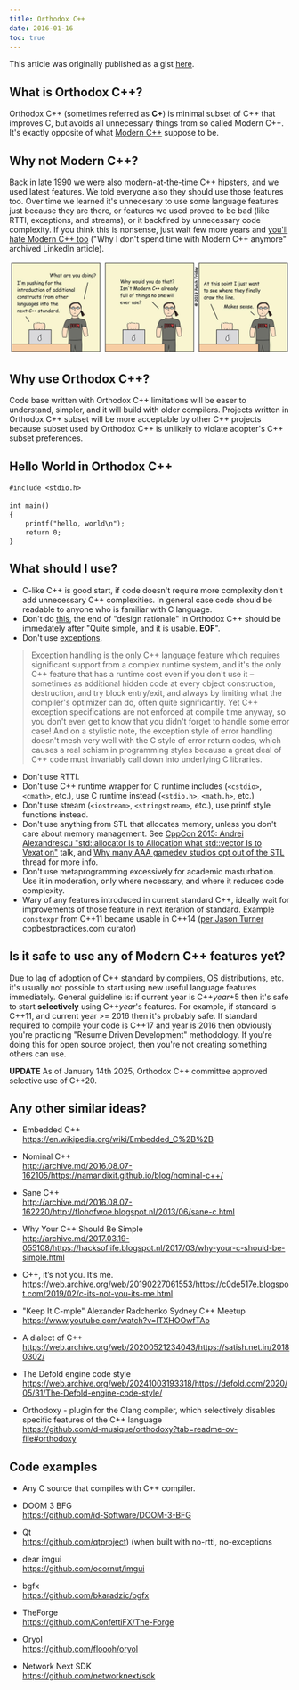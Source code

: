 ```yaml
---
title: Orthodox C++
date: 2016-01-16
toc: true
---
```


This article was originally published as a gist [here](https://gist.github.com/bkaradzic/2e39896bc7d8c34e042b).

## What is Orthodox C++?

Orthodox C++ (sometimes referred as **C+**) is minimal subset of C++ that improves C, but avoids all unnecessary things from so called Modern C++. It's exactly opposite of what [Modern C++](https://stackoverflow.com/questions/3661237/what-is-modern-c) suppose to be.

## Why not Modern C++?

Back in late 1990 we were also modern-at-the-time C++ hipsters, and we used latest features. We told everyone also they should use those features too. Over time we learned it's unnecesary to use some language features just because they are there, or features we used proved to be bad (like RTTI, exceptions, and streams), or it backfired by unnecessary code complexity. If you think this is nonsense, just wait few more years and [you'll hate Modern C++ too](http://archive.md/2016.05.17-214038/https://www.linkedin.com/pulse/why-i-dont-spend-time-modern-c-anymore-henrique-bucher-phd) ("Why I don't spend time with Modern C++ anymore" archived LinkedIn article).

<div style="text-align: center;">

![d0pfbigxcaeip0m](53454879-839a6480-39dd-11e9-9915-41baca494461.jpg)

</div>

## Why use Orthodox C++?

Code base written with Orthodox C++ limitations will be easer to understand, simpler, and it will build with older compilers. Projects written in Orthodox C++ subset will be more acceptable by other C++ projects because subset used by Orthodox C++ is unlikely to violate adopter's C++ subset preferences.

## Hello World in Orthodox C++

	#include <stdio.h>

	int main()
	{
	    printf("hello, world\n");
	    return 0;
	}

## What should I use?

 - C-like C++ is good start, if code doesn't require more complexity don't add unnecessary C++ complexities. In general case code should be readable to anyone who is familiar with C language.
 - Don't do [this](http://archive.md/2014.04.28-125041/http://www.boost.org/doc/libs/1_55_0/libs/geometry/doc/html/geometry/design.html), the end of "design rationale" in Orthodox C++ should be immedately after "Quite simple, and it is usable. **EOF**".
 - Don't use [exceptions](https://web.archive.org/web/20190116034706/http://www.lighterra.com/papers/exceptionsharmful/).
 
> Exception handling is the only C++ language feature which requires significant support from a complex runtime system, and it's the only C++ feature that has a runtime cost even if you don't use it – sometimes as additional hidden code at every object construction, destruction, and try block entry/exit, and always by limiting what the compiler's optimizer can do, often quite significantly. Yet C++ exception specifications are not enforced at compile time anyway, so you don't even get to know that you didn't forget to handle some error case! And on a stylistic note, the exception style of error handling doesn't mesh very well with the C style of error return codes, which causes a real schism in programming styles because a great deal of C++ code must invariably call down into underlying C libraries.

 - Don't use RTTI.
 - Don't use C++ runtime wrapper for C runtime includes (`<cstdio>`, `<cmath>`, etc.), use C runtime instead (`<stdio.h>`, `<math.h>`, etc.)
 - Don't use stream (`<iostream>`, `<stringstream>`, etc.), use printf style functions instead.
 - Don't use anything from STL that allocates memory, unless you don't care about memory management. See [CppCon 2015: Andrei Alexandrescu "std::allocator Is to Allocation what std::vector Is to Vexation"](https://www.youtube.com/watch?v=LIb3L4vKZ7U) talk, and [Why many AAA gamedev studios opt out of the STL](https://web.archive.org/web/20220227163717/https://threadreaderapp.com/thread/1497768472184430600.html) thread for more info. 
 - Don't use metaprogramming excessively for academic masturbation. Use it in moderation, only where necessary, and where it reduces code complexity.
 -  Wary of any features introduced in current standard C++<year>, ideally wait for improvements of those feature in next iteration of standard. Example `constexpr` from C++11 became usable in C++14 ([per Jason Turner](http://archive.md/2018.02.01-171248/https://twitter.com/lefticus/status/958931109009440768) cppbestpractices.com curator)

## Is it safe to use any of Modern C++<year> features yet?

Due to lag of adoption of C++ standard by compilers, OS distributions, etc. it's usually not possible to start using new useful language features immediately. General guideline is: if current year is C++_year_+5 then it's safe to start **selectively** using C++_year_'s features. For example, if standard is C++11, and current year >= 2016 then it's probably safe. If standard required to compile your code is C++17 and year is 2016 then obviously you're practicing "Resume Driven Development" methodology. If you're doing this for open source project, then you're not creating something others can use.

**UPDATE** As of January 14th 2025, Orthodox C++ committee approved selective use of C++20.

## Any other similar ideas?

 - Embedded C++  
   https://en.wikipedia.org/wiki/Embedded_C%2B%2B

 - Nominal C++  
   http://archive.md/2016.08.07-162105/https://namandixit.github.io/blog/nominal-c++/

 - Sane C++  
   http://archive.md/2016.08.07-162220/http://flohofwoe.blogspot.nl/2013/06/sane-c.html

 - Why Your C++ Should Be Simple  
   http://archive.md/2017.03.19-055108/https://hacksoflife.blogspot.nl/2017/03/why-your-c-should-be-simple.html

 - C++, it’s not you. It’s me.  
   https://web.archive.org/web/20190227061553/https://c0de517e.blogspot.com/2019/02/c-its-not-you-its-me.html

 - "Keep It C-mple" Alexander Radchenko Sydney C++ Meetup  
   https://www.youtube.com/watch?v=lTXHOOwfTAo

 - A dialect of C++  
   https://web.archive.org/web/20200521234043/https://satish.net.in/20180302/

 - The Defold engine code style  
   https://web.archive.org/web/20241003193318/https://defold.com/2020/05/31/The-Defold-engine-code-style/

 - Orthodoxy - plugin for the Clang compiler, which selectively disables specific features of the C++ language  
   https://github.com/d-musique/orthodoxy?tab=readme-ov-file#orthodoxy
 
## Code examples

 - Any C source that compiles with C++ compiler.

 - DOOM 3 BFG  
   https://github.com/id-Software/DOOM-3-BFG

 - Qt  
   https://github.com/qtproject) (when built with no-rtti, no-exceptions

 - dear imgui  
   https://github.com/ocornut/imgui

 - bgfx  
   https://github.com/bkaradzic/bgfx

 - TheForge  
   https://github.com/ConfettiFX/The-Forge

 - Oryol  
   https://github.com/floooh/oryol

 - Network Next SDK  
   https://github.com/networknext/sdk
